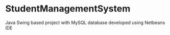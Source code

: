 # StudentManagementSystem
Java Swing based project with MySQL database developed using Netbeans IDE 
